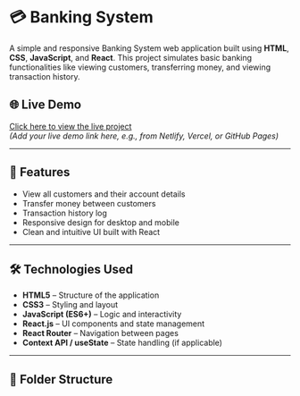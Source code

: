 # 💳 Banking System

A simple and responsive Banking System web application built using **HTML**, **CSS**, **JavaScript**, and **React**. This project simulates basic banking functionalities like viewing customers, transferring money, and viewing transaction history.

## 🌐 Live Demo

[Click here to view the live project](#)  
*(Add your live demo link here, e.g., from Netlify, Vercel, or GitHub Pages)*

---

## 📌 Features

- View all customers and their account details
- Transfer money between customers
- Transaction history log
- Responsive design for desktop and mobile
- Clean and intuitive UI built with React

---

## 🛠️ Technologies Used

- **HTML5** – Structure of the application
- **CSS3** – Styling and layout
- **JavaScript (ES6+)** – Logic and interactivity
- **React.js** – UI components and state management
- **React Router** – Navigation between pages
- **Context API / useState** – State handling (if applicable)

---

## 📁 Folder Structure

